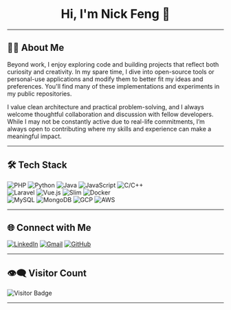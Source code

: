 <h1 align="center">Hi, I'm Nick Feng 👋</h1>

---

## 🧑‍💻 About Me

Beyond work, I enjoy exploring code and building projects that reflect both curiosity and creativity. In my spare time, I dive into open-source tools or personal-use applications and modify them to better fit my ideas and preferences. You'll find many of these implementations and experiments in my public repositories.

I value clean architecture and practical problem-solving, and I always welcome thoughtful collaboration and discussion with fellow developers. While I may not be constantly active due to real-life commitments, I’m always open to contributing where my skills and experience can make a meaningful impact.

---

## 🛠️ Tech Stack

![PHP](https://img.shields.io/badge/PHP-777BB4?style=flat&logo=php&logoColor=white)
![Python](https://img.shields.io/badge/Python-3776AB?style=flat&logo=python&logoColor=white)
![Java](https://img.shields.io/badge/Java-007396?style=flat&logo=java&logoColor=white)
![JavaScript](https://img.shields.io/badge/JavaScript-F7DF1E?style=flat&logo=javascript&logoColor=black)
![C/C++](https://img.shields.io/badge/C/C++-00599C?style=flat&logo=cplusplus&logoColor=white)
<br/>
![Laravel](https://img.shields.io/badge/Laravel-F55247?style=flat&logo=laravel&logoColor=white)
![Vue.js](https://img.shields.io/badge/Vue.js-4FC08D?style=flat&logo=vue.js&logoColor=white)
![Slim](https://img.shields.io/badge/Slim_Framework-74A2D7?style=flat&logo=slim&logoColor=white)
![Docker](https://img.shields.io/badge/Docker-2496ED?style=flat&logo=docker&logoColor=white)
<br/>
![MySQL](https://img.shields.io/badge/MySQL-4479A1?style=flat&logo=mysql&logoColor=white)
![MongoDB](https://img.shields.io/badge/MongoDB-47A248?style=flat&logo=mongodb&logoColor=white)
![GCP](https://img.shields.io/badge/GCP-4285F4?style=flat&logo=google-cloud&logoColor=white)
![AWS](https://img.shields.io/badge/AWS-232F3E?style=flat&logo=amazon-aws&logoColor=white)

---

## 🌐 Connect with Me

[![LinkedIn](https://img.shields.io/badge/LinkedIn-blue?style=flat&logo=linkedin&logoColor=white)](https://www.linkedin.com/in/chi-en-feng)
[![Gmail](https://img.shields.io/badge/Gmail-D14836?style=flat&logo=gmail&logoColor=white)](mailto:fgnick1984@gmail.com)
[![GitHub](https://img.shields.io/badge/GitHub-181717?style=flat&logo=github&logoColor=white)](https://github.com/Nick-FGN)

---

## 👁️‍🗨️ Visitor Count

![Visitor Badge](https://komarev.com/ghpvc/?username=fgnick1984&color=blue&style=flat)

---
